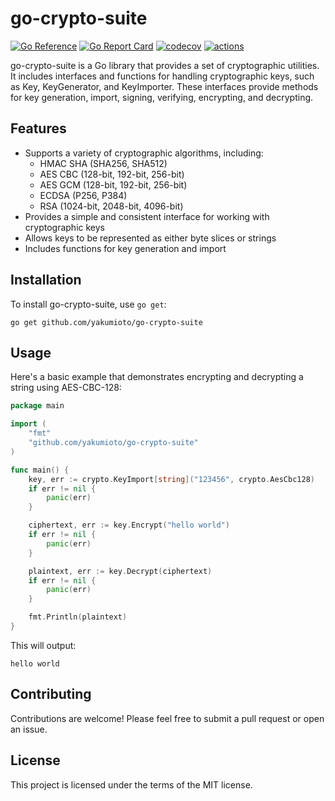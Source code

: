 # go-crypto-suite

[![Go Reference](https://pkg.go.dev/badge/github.com/yakumioto/go-crypto-suite.svg)](https://pkg.go.dev/github.com/yakumioto/go-crypto-suite)
[![Go Report Card](https://goreportcard.com/badge/github.com/yakumioto/go-crypto-suite)](https://goreportcard.com/report/github.com/yakumioto/go-crypto-suite)
[![codecov](https://codecov.io/gh/yakumioto/go-crypto-suite/graph/badge.svg?token=HqETyi1zYV)](https://codecov.io/gh/yakumioto/go-crypto-suite)
[![actions](https://github.com/yakumioto/go-crypto-suite/actions/workflows/ci.yaml/badge.svg)](https://github.com/yakumioto/go-crypto-suite/actions)

go-crypto-suite is a Go library that provides a set of cryptographic utilities. It includes interfaces and functions for handling cryptographic keys, such as Key, KeyGenerator, and KeyImporter. These interfaces provide methods for key generation, import, signing, verifying, encrypting, and decrypting.

## Features

- Supports a variety of cryptographic algorithms, including:
    - HMAC SHA (SHA256, SHA512)
    - AES CBC (128-bit, 192-bit, 256-bit)
    - AES GCM (128-bit, 192-bit, 256-bit)
    - ECDSA (P256, P384)
    - RSA (1024-bit, 2048-bit, 4096-bit)
- Provides a simple and consistent interface for working with cryptographic keys
- Allows keys to be represented as either byte slices or strings
- Includes functions for key generation and import

## Installation

To install go-crypto-suite, use `go get`:

```
go get github.com/yakumioto/go-crypto-suite
```

## Usage

Here's a basic example that demonstrates encrypting and decrypting a string using AES-CBC-128:

```go
package main

import (
    "fmt"
    "github.com/yakumioto/go-crypto-suite"
)

func main() {
    key, err := crypto.KeyImport[string]("123456", crypto.AesCbc128)
    if err != nil {
        panic(err)
    }

    ciphertext, err := key.Encrypt("hello world") 
    if err != nil {
        panic(err)
    }

    plaintext, err := key.Decrypt(ciphertext)
    if err != nil {
        panic(err)
    }

    fmt.Println(plaintext)
}
```

This will output:
```
hello world
```

## Contributing

Contributions are welcome! Please feel free to submit a pull request or open an issue.

## License

This project is licensed under the terms of the MIT license.
